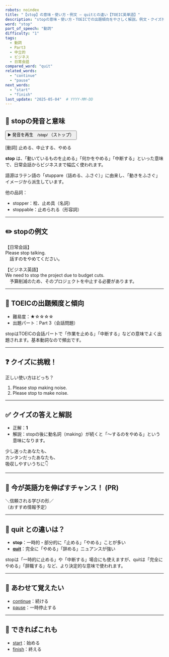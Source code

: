 ```yaml
---
robots: noindex
title: "【stop】の意味・使い方・例文 ― quitとの違い【TOEIC英単語】"
description: "stopの意味・使い方・TOEICでの出題傾向をやさしく解説。例文・クイズ付きでquitとの違いもわかりやすく学べます。"
word: "stop"
part_of_speech: "動詞"
difficulty: "1"
tags:
  - 動詞
  - Part3
  - 中立的
  - ビジネス
  - 日常会話
compared_word: "quit"
related_words:
  - "continue"
  - "pause"
next_words:
  - "start"
  - "finish"
last_update: "2025-05-04"  # YYYY-MM-DD
---
```


## 🔰 stopの発音と意味

<button class="play-audio" onclick="playTTS('stop')">
  <span class="play-audio-main">
    ▶️ 発音を再生　/stɑp/
  </span>
  <span class="play-audio-sub">
    （ストップ）
  </span>
</button>

[動詞] 止める、中止する、やめる

**stop** は、「動いているものを止める」「何かをやめる」「中断する」といった意味で、日常会話からビジネスまで幅広く使われます。

語源はラテン語の「stuppare（詰める、ふさぐ）」に由来し、「動きをふさぐ」イメージから派生しています。

他の品詞：  
- stopper：栓、止め具（名詞）
- stoppable：止められる（形容詞）

---

## ✏️ stopの例文

【日常会話】  
Please stop talking.  
　話すのをやめてください。

【ビジネス英語】  
We need to stop the project due to budget cuts.  
　予算削減のため、そのプロジェクトを中止する必要があります。

---

## 🎯 TOEICの出題頻度と傾向

- 難易度：★☆☆☆☆
- 出題パート：Part 3（会話問題）

stopはTOEICの会話パートで「作業を止める」「中断する」などの意味でよく出題されます。基本動詞なので頻出です。

---

## ❓ クイズに挑戦！

正しい使い方はどっち？

1. Please stop making noise.  
2. Please stop to make noise.

---

## ✅ クイズの答えと解説

- 正解：**1**
- 解説：stopの後に動名詞（making）が続くと「～するのをやめる」という意味になります。

少し迷ったあなたも、  
カンタンだったあなたも、  
吸収しやすいうちに👇️

---

## 🚀 今が英語力を伸ばすチャンス！ (PR)

<div class="info-center">
＼信頼される学びの形／<br>  
（おすすめ情報予定）
</div>

---

## 🤔  quit との違いは？

- **stop**：一時的・部分的に「止める」「やめる」ことが多い
- **[quit](/word/quit)**：完全に「やめる」「辞める」ニュアンスが強い

stopは「一時的に止める」や「中断する」場合にも使えますが、quitは「完全にやめる」「辞職する」など、より決定的な意味で使われます。

---

## 🧩 あわせて覚えたい

- [continue](/word/continue)：続ける
- [pause](/word/pause)：一時停止する

---

## 📖 できればこれも

- [start](/word/start)：始める
- [finish](/word/finish)：終える

<!-- cvid: aid41_bid44 -->
